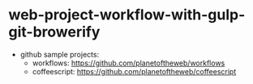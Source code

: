 # web-project-workflow-with-gulp-git-browerify


- github sample projects:  
  - workflows: https://github.com/planetoftheweb/workflows
  - coffeescript: https://github.com/planetoftheweb/coffeescript